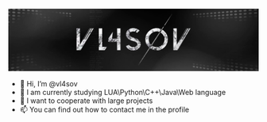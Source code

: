 ![vl4sov](https://raw.githubusercontent.com/vl4sov/vl4sov/main/vl4sov_black.png)
- 👋 Hi, I’m @vl4sov
- 🌱 I am currently studying LUA\Python\C++\Java\Web language
- 💞 ️I want to cooperate with large projects
- 📫 You can find out how to contact me in the profile
